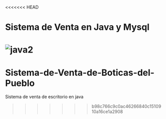 <<<<<<< HEAD
# Sistema de Venta en Java y Mysql
![java2](https://user-images.githubusercontent.com/71534078/127013163-f5529652-073a-4fcd-ac86-f10611249869.jpg)
=======
# Sistema-de-Venta-de-Boticas-del-Pueblo
Sistema de venta de escritorio en java
>>>>>>> b98c766c9c0ac46266840c1510910a16ce1a2908
